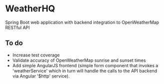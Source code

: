 WeatherHQ
==============
Spring Boot web application with backend integration to OpenWeatherMap RESTful API

To do
--------------
* Increase test coverage
* Validate accuracy of OpenWeatherMap sunrise and sunset times
* Add simple AngularJS frontend (simple form component that invokes a 'weatherService' which in turn will handle the calls to the API backend via Angular '$http' service).